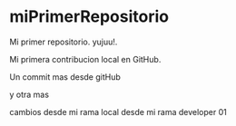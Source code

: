 # miPrimerRepositorio

Mi primer repositorio. yujuu!.

Mi primera contribucion local en GitHub.

Un commit mas desde gitHub

y otra mas


cambios desde mi rama local desde mi rama developer 01
